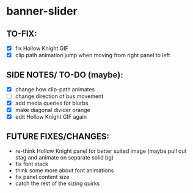 # banner-slider

## TO-FIX:
- [x] fix Hollow Knight GIF
- [x] clip path animation jump when moving from right panel to left

## SIDE NOTES/ TO-DO (maybe):
- [x] change how clip-path animates
- [ ] change direction of bus movement
- [x] add media queries for blurbs
- [x] make diagonal divider orange
- [x] edit Hollow Knight GIF again

## FUTURE FIXES/CHANGES:
- re-think Hollow Knight panel for better suited image (maybe pull out stag and animate on separate solid bg)
- fix font stack
- think some more about font animations
- fix panel content size
- catch the rest of the sizing quirks